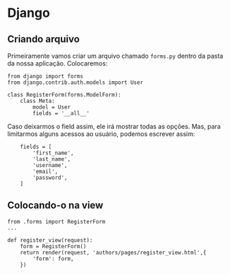 # Django

## Criando arquivo
Primeiramente vamos criar um arquivo chamado `forms.py` dentro da pasta da nossa aplicação. Colocaremos:
```
from django import forms
from django.contrib.auth.models import User

class RegisterForm(forms.ModelForm):
    class Meta:
        model = User
        fields = '__all__'
```

Caso deixarmos o field assim, ele irá mostrar todas as opções. Mas, para limitarmos alguns acessos ao usuário, podemos escrever assim:
```
    fields = [
        'first_name',
        'last_name',
        'username',
        'email',
        'password',
    ]
```

## Colocando-o na view
```
from .forms import RegisterForm
...

def register_view(request):
    form = RegisterForm()
    return render(request, 'authors/pages/register_view.html',{
        'form': form,
    })
```